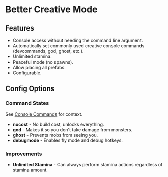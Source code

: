 ﻿# Better Creative Mode

## Features

- Console access without needing the command line argument.
- Automatically set commonly used creative console commands (devcommands, god, ghost, etc.).
- Unlimited stamina.
- Peaceful mode (no spawns).
- Allow placing all prefabs.
- Configurable.

## Config Options

### Command States
See [Console Commands](https://valheim.fandom.com/wiki/Console_Commands) for context.

- **nocost** - No build cost, unlocks everything.
- **god** - Makes it so you don't take damage from monsters.
- **ghost** - Prevents mobs from seeing you.
- **debugmode** - Enables fly mode and debug hotkeys.

### Improvements

- **Unlimited Stamina** - Can always perform stamina actions regardless of stamina amount.


